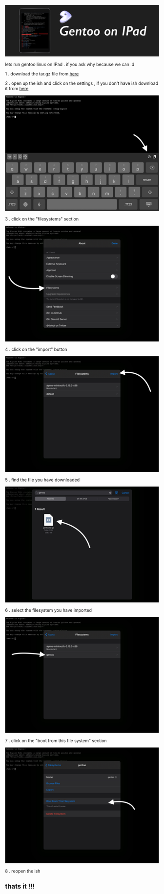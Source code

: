 <img src="https://github.com/Aydeniztr/gentoo-linux-on-ipad/raw/main/1712F9E0-85CB-492F-AB85-D94B8AA113BF.png">

lets run gentoo linux on IPad . if you ask why because we can .d

1 . download the tar.gz file from <a href="https://drive.google.com/file/d/1qqCvzCd5pyVJm4Y8Fr4ptR5Rag8Kh9uM/view?usp=drivesdk">here</a>

2 . open up the ish and click on the settings , if you don't have ish download it from <a href="https://apps.apple.com/tr/app/ish-shell/id1436902243">here</a>

<img src="https://github.com/Aydeniztr/gentoo-linux-on-ipad/raw/main/A73D71F2-3154-4759-91FE-F07878A084AA.jpeg">

3 . click on the "filesystems" section

<img src="https://github.com/Aydeniztr/gentoo-linux-on-ipad/raw/main/1FA707A0-C950-4106-8CD7-55E8D0166E05.jpeg">

4 . click on the "import" button

<img src="https://github.com/Aydeniztr/gentoo-linux-on-ipad/raw/main/E705DC49-0F32-4FE1-B5C2-3310B500FD32.jpeg">
     
5 . find the file you have downloaded

<img src="https://github.com/Aydeniztr/gentoo-linux-on-ipad/raw/main/28C5B244-85BA-4A5E-9E0C-1F9EA7954DB7.jpeg">

6 . select the filesystem you have imported

<img src="https://github.com/Aydeniztr/gentoo-linux-on-ipad/raw/main/80C2A3C1-CDFB-4F3B-9328-09CA30284A0F.jpeg">

7 . click on the "boot from this file system" section

<img src="https://github.com/Aydeniztr/gentoo-linux-on-ipad/raw/main/37603473-9684-4D59-A93C-381F14FE1B86.jpeg">
     
8 . reopen the ish
     
## thats it !!!
